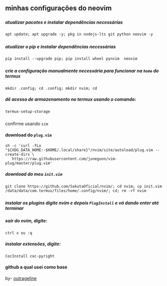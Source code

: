 ## minhas configurações do neovim
#####
  ##### atualizar pacotes e instalar dependências necessárias
    apt update; apt upgrade -y; pkg in nodejs-lts git python neovim -y
#####
  ##### atualizar o pip e instalar dependências necessárias
    pip install --upgrade pip; pip install wheel pynvim  neovim
#####
  ##### crie a configuração manualmente necessária para funcionar na ```home``` do termux
    mkdir .config; cd .config; mkdir nvim; cd
####
  ##### dê acesso de armazenamento no termux usando o comando:
    termux-setup-storage 
###
 confirme usando ```sim```
####
  #### download do ```plug.vim```
    sh -c 'curl -fLo "${XDG_DATA_HOME:-$HOME/.local/share}"/nvim/site/autoload/plug.vim --create-dirs \
       https://raw.githubusercontent.com/junegunn/vim-plug/master/plug.vim'
 
##### download do meu ```init.vim```
    git clone https://github.com/SakutaOficial/nvim/; cd nvim; cp init.vim /data/data/com.termux/files/home/.config/nvim/; cd; rm -rf nvim
#####
  ##### instalar os plugins digite nvim e depois ```PlugInstall``` e vá dando enter até terminar
  ##### sair do nvim, digite: 
    ctrl x ou :q
  ##### instalar extensões, digite: 
    CocInstall coc-pyright
####
  #### github a qual usei como base
   by- [outrageline](https://github.com/outragedline/neovim-termux)
